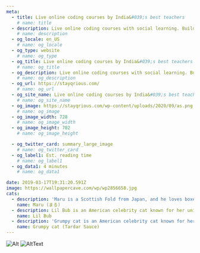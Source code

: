 ```yaml
---
meta: 
  - title: Live online coding courses by India&#039;s best teachers
    # name: title
  - description: Live online coding courses with social learning. Build coding skills, confident communication and leadership skills with your very own coach
    # name: description
  - og_locale: en_US
    # name: og_locale
  - og_type: website
    # name: og_type
  - og_title: Live online coding courses by India&#039;s best teachers
    # name: og_title
  - og_description: Live online coding courses with social learning. Build coding skills, confident communication and leadership skills with your very own coach
    # name: og_description
  - og_url: https://stayqrious.com/
    # name: og_url
  - og_site_name: Live online coding courses by India&#039;s best teachers
    # name: og_site_name
  - og_image: https://stayqrious.com/wp-content/uploads/2020/09/as.png
    # name: og_image
  - og_image_width: 728
    # name: og_image_width
  - og_image_height: 702
    # name: og_image_height

  - og_twitter_card: summary_large_image
    # name: og_twitter_card
  - og_label1: Est. reading time
    # name: og_label1
  - og_data1: 4 minutes
    # name: og_data1

date: 2019-03-17T19:31:20.591Z
image: https://wallpapercave.com/wp/wp2856658.jpg
cats:
  - description: 'Maru is a Scottish Fold from Japan, and he loves boxes.'
    name: Maru (まる)
  - description: Lil Bub is an American celebrity cat known for her unique appearance.
    name: Lil Bub
  - description: 'Grumpy cat is an American celebrity cat known for her grumpy appearance.'
    name: Grumpy cat (Tardar Sauce)
---
```

![Alt](https://wallpapercave.com/wp/wp2856658.jpg)
![AltText](https://dev-to-uploads.s3.amazonaws.com/i/odmz8jspshglv9fbdg3j.png)
